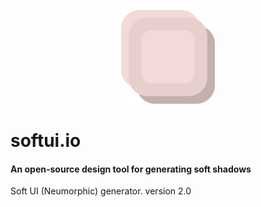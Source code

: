 <p align="center"><img src="./public/logo.png" width="150"></p>

# softui.io
#### An open-source design tool for generating soft shadows

Soft UI (Neumorphic) generator.
version 2.0